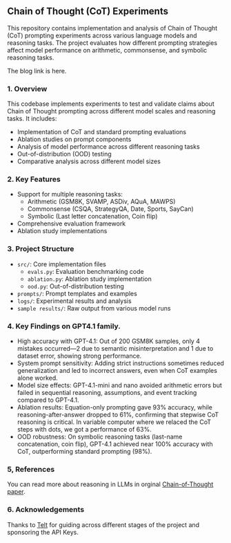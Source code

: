 ## Chain of Thought (CoT) Experiments

This repository contains implementation and analysis of Chain of Thought (CoT) prompting experiments across various language models and reasoning tasks. The project evaluates how different prompting strategies affect model performance on arithmetic, commonsense, and symbolic reasoning tasks.

The blog link is here. 

### 1. Overview

This codebase implements experiments to test and validate claims about Chain of Thought prompting across different model scales and reasoning tasks. It includes:

- Implementation of CoT and standard prompting evaluations
- Ablation studies on prompt components
- Analysis of model performance across different reasoning tasks
- Out-of-distribution (OOD) testing
- Comparative analysis across different model sizes

### 2. Key Features

- Support for multiple reasoning tasks:
  - Arithmetic (GSM8K, SVAMP, ASDiv, AQuA, MAWPS)
  - Commonsense (CSQA, StrategyQA, Date, Sports, SayCan)
  - Symbolic (Last letter concatenation, Coin flip)
- Comprehensive evaluation framework
- Ablation study implementations

### 3. Project Structure

- `src/`: Core implementation files
  - `evals.py`: Evaluation benchmarking code
  - `ablation.py`: Ablation study implementation
  - `ood.py`: Out-of-distribution testing
- `prompts/`: Prompt templates and examples
- `logs/`: Experimental results and analysis
- `sample results/`: Raw output from various model runs

### 4. Key Findings on GPT4.1 family.

- High accuracy with GPT-4.1: Out of 200 GSM8K samples, only 4 mistakes occurred—2 due to semantic misinterpretation and 1 due to dataset error, showing strong performance.
- System prompt sensitivity: Adding strict instructions sometimes reduced generalization and led to incorrect answers, even when CoT examples alone worked.
- Model size effects: GPT-4.1-mini and nano avoided arithmetic errors but failed in sequential reasoning, assumptions, and event tracking compared to GPT-4.1.
- Ablation results: Equation-only prompting gave 93% accuracy, while reasoning-after-answer dropped to 61%, confirming that stepwise CoT reasoning is critical. In variable computer where we relaced the CoT steps with dots, we got a performance of 63%. 
- OOD robustness: On symbolic reasoning tasks (last-name concatenation, coin flip), GPT-4.1 achieved near 100% accuracy with CoT, outperforming standard prompting (98%).

### 5, References

You can read more about reasoning in LLMs in orginal [Chain-of-Thought paper](https://arxiv.org/abs/2201.11903).

### 6. Acknowledgements

Thanks to [Telt](https://x.com/twofifteenam) for guiding across different stages of the project and sponsoring the API Keys.
